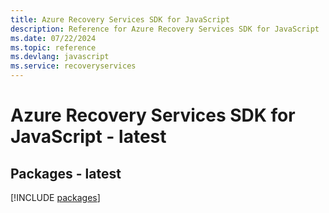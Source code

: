 ```yaml
---
title: Azure Recovery Services SDK for JavaScript
description: Reference for Azure Recovery Services SDK for JavaScript
ms.date: 07/22/2024
ms.topic: reference
ms.devlang: javascript
ms.service: recoveryservices
---
```

# Azure Recovery Services SDK for JavaScript - latest
## Packages - latest
[!INCLUDE [packages](recovery-services-index.md)]